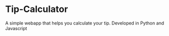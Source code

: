 # Tip-Calculator
A simple webapp that helps you calculate your tip. Developed in Python and Javascript
